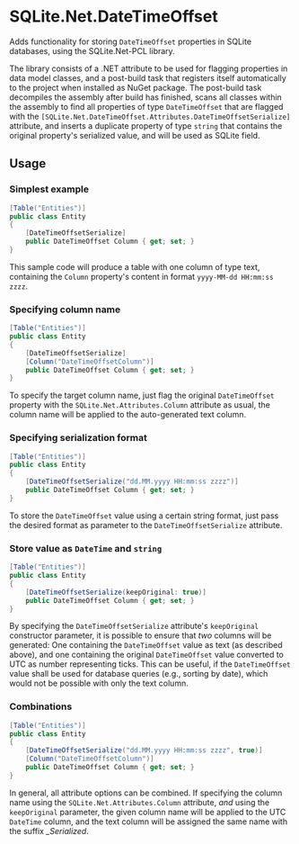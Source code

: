 # SQLite.Net.DateTimeOffset

Adds functionality for storing `DateTimeOffset` properties in SQLite databases, using the SQLite.Net-PCL library.

The library consists of a .NET attribute to be used for flagging properties in data model classes, and a post-build task that registers itself automatically to the project when installed as NuGet package. The post-build task decompiles the assembly after build has finished, scans all classes within the assembly to find all properties of type `DateTimeOffset` that are flagged with the `[SQLite.Net.DateTimeOffset.Attributes.DateTimeOffsetSerialize]` attribute, and inserts a duplicate property of type `string` that contains the original property's serialized value, and will be used as SQLite field.

## Usage

### Simplest example

```csharp
[Table("Entities")]
public class Entity
{
	[DateTimeOffsetSerialize]
	public DateTimeOffset Column { get; set; }
}
```

This sample code will produce a table with one column of type text, containing the `Column` property's content in format `yyyy-MM-dd HH:mm:ss zzzz`.

### Specifying column name

```csharp
[Table("Entities")]
public class Entity
{
	[DateTimeOffsetSerialize]
	[Column("DateTimeOffsetColumn")]
	public DateTimeOffset Column { get; set; }
}
```

To specify the target column name, just flag the original `DateTimeOffset` property with the `SQLite.Net.Attributes.Column` attribute as usual, the column name will be applied to the auto-generated text column.

### Specifying serialization format

```csharp
[Table("Entities")]
public class Entity
{
	[DateTimeOffsetSerialize("dd.MM.yyyy HH:mm:ss zzzz")]
	public DateTimeOffset Column { get; set; }
}
```

To store the `DateTimeOffset` value using a certain string format, just pass the desired format as parameter to the `DateTimeOffsetSerialize` attribute.

### Store value as `DateTime` and `string`

```csharp
[Table("Entities")]
public class Entity
{
	[DateTimeOffsetSerialize(keepOriginal: true)]
	public DateTimeOffset Column { get; set; }
}
```

By specifying the `DateTimeOffsetSerialize` attribute's `keepOriginal` constructor parameter, it is possible to ensure that *two* columns will be generated: One containing the `DateTimeOffset` value as text (as described above), and one containing the original `DateTimeOffset` value converted to UTC as number representing ticks. This can be useful, if the `DateTimeOffset` value shall be used for database queries (e.g., sorting by date), which would not be possible with only the text column.

### Combinations

```csharp
[Table("Entities")]
public class Entity
{
	[DateTimeOffsetSerialize("dd.MM.yyyy HH:mm:ss zzzz", true)]
	[Column("DateTimeOffsetColumn")]
	public DateTimeOffset Column { get; set; }
}
```

In general, all attribute options can be combined. If specifying the column name using the `SQLite.Net.Attributes.Column` attribute, *and* using the `keepOriginal` parameter, the given column name will be applied to the UTC `DateTime` column, and the text column will be assigned the same name with the suffix *_Serialized*.